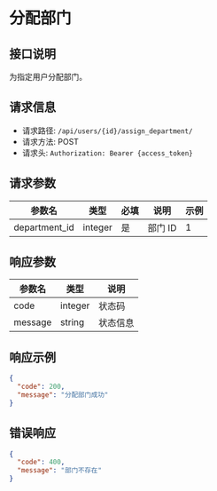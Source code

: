 # 分配部门

## 接口说明

为指定用户分配部门。

## 请求信息

- 请求路径: `/api/users/{id}/assign_department/`
- 请求方法: POST
- 请求头: `Authorization: Bearer {access_token}`

## 请求参数

| 参数名        | 类型    | 必填 | 说明    | 示例 |
| ------------- | ------- | ---- | ------- | ---- |
| department_id | integer | 是   | 部门 ID | 1    |

## 响应参数

| 参数名  | 类型    | 说明     |
| ------- | ------- | -------- |
| code    | integer | 状态码   |
| message | string  | 状态信息 |

## 响应示例

```json
{
  "code": 200,
  "message": "分配部门成功"
}
```

## 错误响应

```json
{
  "code": 400,
  "message": "部门不存在"
}
```
